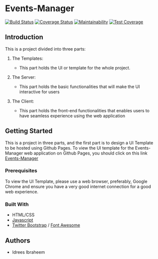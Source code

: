 # Events-Manager


[![Build Status](https://travis-ci.org/iidrees/Events-Manager.svg?branch=develop)](https://travis-ci.org/iidrees/Events-Manager)
[![Coverage Status](https://coveralls.io/repos/github/iidrees/Events-Manager/badge.svg)](https://coveralls.io/github/iidrees/Events-Manager)
[![Maintainability](https://api.codeclimate.com/v1/badges/507b075d1aa0f1e22e24/maintainability)](https://codeclimate.com/github/iidrees/Events-Manager/maintainability)
[![Test Coverage](https://api.codeclimate.com/v1/badges/507b075d1aa0f1e22e24/test_coverage)](https://codeclimate.com/github/iidrees/Events-Manager/test_coverage)


## Introduction

This is a project divided into three parts:

1. The Templates:
    
    * This part holds the UI or template for the whole project.
 
2. The Server:

    * This part holds the basic functionalities that will make the UI interactive for users

3. The Client:

    * This part holds the front-end functionalities that enables users to have seamless experience using the web application


## Getting Started

This is a project in three parts, and the first part is to design a UI Template to be hosted using Github Pages.
To view the UI template for the Events-Manager web application on Github Pages, you should click on this link [Events-Manager](https://iidrees.github.io/Events-Manager/template/landing.html)


### Prerequisites
To view the UI Template, please use a web browser, preferably, Google Chrome and ensure you have a very good internet connection for a good web experience.

### Built With

* HTML/CSS
* [Javascript](https://developer.mozilla.org/en-US/docs/Web/JavaScript)
* [Twitter Bootstrap](getbootstrap.com) / [Font Awesome](fontawesome.io/icons/)

## Authors

* Idrees Ibraheem


